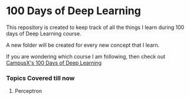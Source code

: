# 100 Days of Deep Learning

This repository is created to keep track of all the things I learn during 100 days of Deep Learning course.

A new folder will be created for every new concept that I learn.

If you are wondering which course I am following, then check out [CampusX's 100 Days of Deep Learning](https://www.youtube.com/playlist?list=PLKnIA16_RmvYuZauWaPlRTC54KxSNLtNn)

### Topics Covered till now
1. Perceptron